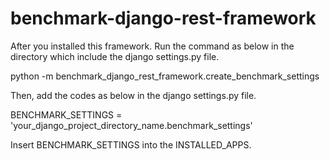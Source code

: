 # benchmark-django-rest-framework

After you installed this framework. Run the command as below in the directory which include the django settings.py file.

python -m benchmark_django_rest_framework.create_benchmark_settings

Then, add the codes as below in the django settings.py file.

BENCHMARK_SETTINGS = 'your_django_project_directory_name.benchmark_settings'

Insert BENCHMARK_SETTINGS into the INSTALLED_APPS.

